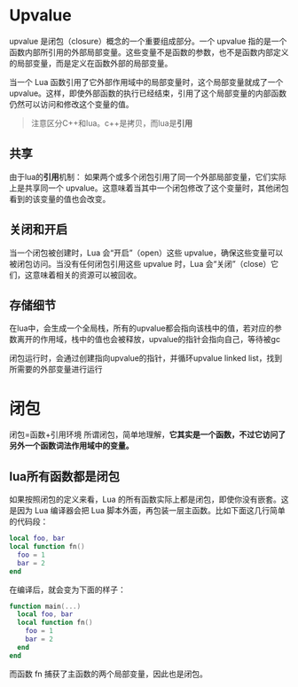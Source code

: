 # Upvalue
upvalue 是闭包（closure）概念的一个重要组成部分。一个 upvalue 指的是一个函数内部所引用的外部局部变量。这些变量不是函数的参数，也不是函数内部定义的局部变量，而是定义在函数外部的局部变量。

当一个 Lua 函数引用了它外部作用域中的局部变量时，这个局部变量就成了一个 upvalue。这样，即使外部函数的执行已经结束，引用了这个局部变量的内部函数仍然可以访问和修改这个变量的值。

>注意区分C++和lua。c++是拷贝，而lua是**引用**

## 共享
由于lua的**引用**机制：
	如果两个或多个闭包引用了同一个外部局部变量，它们实际上是共享同一个 upvalue。这意味着当其中一个闭包修改了这个变量时，其他闭包看到的该变量的值也会改变。

## 关闭和开启
当一个闭包被创建时，Lua 会“开启”（open）这些 upvalue，确保这些变量可以被闭包访问。当没有任何闭包引用这些 upvalue 时，Lua 会“关闭”（close）它们，这意味着相关的资源可以被回收。

## 存储细节
在lua中，会生成一个全局栈，所有的upvalue都会指向该栈中的值，若对应的参数离开的作用域，栈中的值也会被释放，upvalue的指针会指向自己，等待被gc

闭包运行时，会通过创建指向upvalue的指针，并循环upvalue linked list，找到所需要的外部变量进行运行



# 闭包
闭包=函数+引⽤环境
所谓闭包，简单地理解，**它其实是一个函数，不过它访问了另外一个函数词法作用域中的变量。**



## lua所有函数都是闭包
如果按照闭包的定义来看，Lua 的所有函数实际上都是闭包，即使你没有嵌套。这是因为 Lua 编译器会把 Lua 脚本外面，再包装一层主函数。比如下面这几行简单的代码段：
```lua
local foo, bar
local function fn()
  foo = 1
  bar = 2
end
```

在编译后，就会变为下面的样子：
```lua
function main(...)
  local foo, bar
  local function fn()
    foo = 1
    bar = 2
  end
end
```
而函数 fn 捕获了主函数的两个局部变量，因此也是闭包。